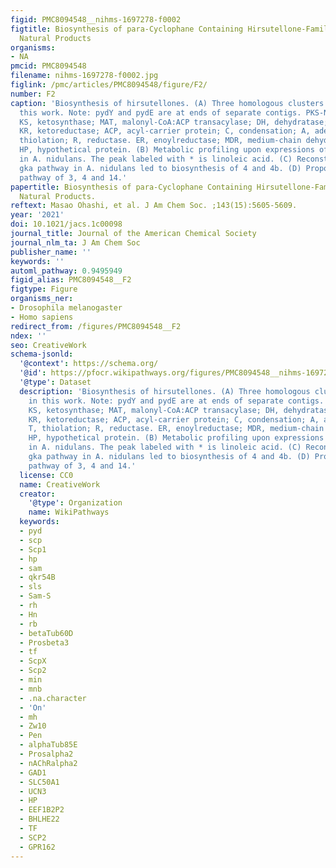 ```yaml
---
figid: PMC8094548__nihms-1697278-f0002
figtitle: Biosynthesis of para-Cyclophane Containing Hirsutellone-Family of Fungal
  Natural Products
organisms:
- NA
pmcid: PMC8094548
filename: nihms-1697278-f0002.jpg
figlink: /pmc/articles/PMC8094548/figure/F2/
number: F2
caption: 'Biosynthesis of hirsutellones. (A) Three homologous clusters discussed in
  this work. Note: pydY and pydE are at ends of separate contigs. PKS-NRPS domains:
  KS, ketosynthase; MAT, malonyl-CoA:ACP transacylase; DH, dehydratase; MT, methyltransferase;
  KR, ketoreductase; ACP, acyl-carrier protein; C, condensation; A, adenylation; T,
  thiolation; R, reductase. ER, enoylreductase; MDR, medium-chain dehydrogenases/reductases;
  HP, hypothetical protein. (B) Metabolic profiling upon expressions of pyd genes
  in A. nidulans. The peak labeled with * is linoleic acid. (C) Reconstitution of
  gka pathway in A. nidulans led to biosynthesis of 4 and 4b. (D) Proposed biosynthetic
  pathway of 3, 4 and 14.'
papertitle: Biosynthesis of para-Cyclophane Containing Hirsutellone-Family of Fungal
  Natural Products.
reftext: Masao Ohashi, et al. J Am Chem Soc. ;143(15):5605-5609.
year: '2021'
doi: 10.1021/jacs.1c00098
journal_title: Journal of the American Chemical Society
journal_nlm_ta: J Am Chem Soc
publisher_name: ''
keywords: ''
automl_pathway: 0.9495949
figid_alias: PMC8094548__F2
figtype: Figure
organisms_ner:
- Drosophila melanogaster
- Homo sapiens
redirect_from: /figures/PMC8094548__F2
ndex: ''
seo: CreativeWork
schema-jsonld:
  '@context': https://schema.org/
  '@id': https://pfocr.wikipathways.org/figures/PMC8094548__nihms-1697278-f0002.html
  '@type': Dataset
  description: 'Biosynthesis of hirsutellones. (A) Three homologous clusters discussed
    in this work. Note: pydY and pydE are at ends of separate contigs. PKS-NRPS domains:
    KS, ketosynthase; MAT, malonyl-CoA:ACP transacylase; DH, dehydratase; MT, methyltransferase;
    KR, ketoreductase; ACP, acyl-carrier protein; C, condensation; A, adenylation;
    T, thiolation; R, reductase. ER, enoylreductase; MDR, medium-chain dehydrogenases/reductases;
    HP, hypothetical protein. (B) Metabolic profiling upon expressions of pyd genes
    in A. nidulans. The peak labeled with * is linoleic acid. (C) Reconstitution of
    gka pathway in A. nidulans led to biosynthesis of 4 and 4b. (D) Proposed biosynthetic
    pathway of 3, 4 and 14.'
  license: CC0
  name: CreativeWork
  creator:
    '@type': Organization
    name: WikiPathways
  keywords:
  - pyd
  - scp
  - Scp1
  - hp
  - sam
  - qkr54B
  - sls
  - Sam-S
  - rh
  - Hn
  - rb
  - betaTub60D
  - Prosbeta3
  - tf
  - ScpX
  - Scp2
  - min
  - mnb
  - .na.character
  - 'On'
  - mh
  - Zw10
  - Pen
  - alphaTub85E
  - Prosalpha2
  - nAChRalpha2
  - GAD1
  - SLC50A1
  - UCN3
  - HP
  - EEF1B2P2
  - BHLHE22
  - TF
  - SCP2
  - GPR162
---
```


